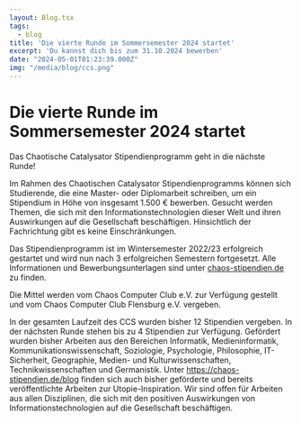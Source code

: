 ```yaml
---
layout: Blog.tsx
tags:
  - blog
title: 'Die vierte Runde im Sommersemester 2024 startet'
excerpt: 'Du kannst dich bis zum 31.10.2024 bewerben'
date: "2024-05-01T01:23:39.000Z"
img: "/media/blog/ccs.png"
---
```


# Die vierte Runde im Sommersemester 2024 startet

Das Chaotische Catalysator Stipendienprogramm geht in die nächste Runde!

Im Rahmen des Chaotischen Catalysator Stipendienprogramms können sich Studierende, die eine Master- oder Diplomarbeit schreiben, um ein Stipendium in Höhe von insgesamt 1.500 € bewerben. Gesucht werden Themen, die sich mit den Informationstechnologien dieser Welt und ihren Auswirkungen auf die Gesellschaft beschäftigen. Hinsichtlich der Fachrichtung gibt es keine Einschränkungen.

Das Stipendienprogramm ist im Wintersemester 2022/23 erfolgreich gestartet und wird nun nach 3 erfolgreichen Semestern fortgesetzt.
Alle Informationen und Bewerbungsunterlagen sind unter [chaos-stipendien.de](https://chaos-stipendien.de/) zu finden.

Die Mittel werden vom Chaos Computer Club e.V. zur Verfügung gestellt und vom Chaos Computer Club Flensburg e.V. vergeben.

In der gesamten Laufzeit des CCS wurden bisher 12 Stipendien vergeben. In der nächsten Runde stehen bis zu 4 Stipendien zur Verfügung. Gefördert wurden bisher Arbeiten aus den Bereichen Informatik, Medieninformatik, Kommunikationswissenschaft, Soziologie, Psychologie, Philosophie, IT-Sicherheit, Geographie, Medien- und Kulturwissenschaften, Technikwissenschaften und Germanistik. Unter https://chaos-stipendien.de/blog finden sich auch bisher geförderte und bereits veröffentlichte Arbeiten zur Utopie-Inspiration.
Wir sind offen für Arbeiten aus allen Disziplinen, die sich mit den positiven Auswirkungen von Informationstechnologien auf die Gesellschaft beschäftigen.